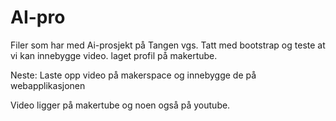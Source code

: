 # AI-pro
Filer som har med Ai-prosjekt på Tangen vgs.
Tatt med bootstrap og teste at vi kan innebygge video. 
laget profil på makertube. 

Neste: 
Laste opp video på makerspace og innebygge de på webapplikasjonen

Video ligger på makertube og noen også på youtube. 
